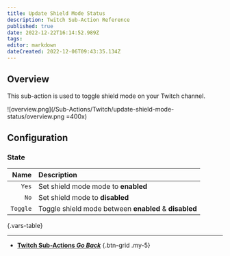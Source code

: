 ```yaml
---
title: Update Shield Mode Status
description: Twitch Sub-Action Reference
published: true
date: 2022-12-22T16:14:52.989Z
tags: 
editor: markdown
dateCreated: 2022-12-06T09:43:35.134Z
---
```


## Overview
This sub-action is used to toggle shield mode on your Twitch channel.

![overview.png](/Sub-Actions/Twitch/update-shield-mode-status/overview.png =400x)

## Configuration
### State
Name | Description
----:|:------------
`Yes` | Set shield mode mode to **enabled**
`No` | Set shield mode to **disabled**
`Toggle` | Toggle shield mode between **enabled** & **disabled**
{.vars-table}

---

- [<i class="mdi mdi-chevron-left"></i>**Twitch Sub-Actions *Go Back***](/Sub-Actions/Twitch)
{.btn-grid .my-5}